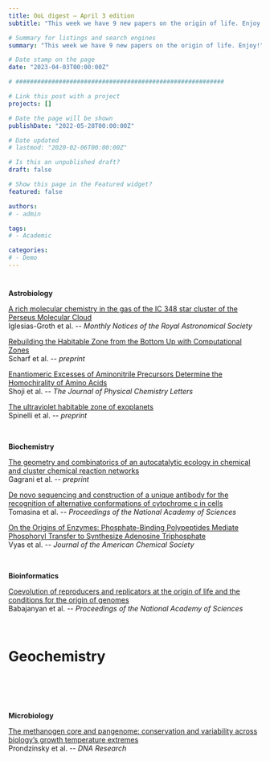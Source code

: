 ```yaml
---
title: OoL digest — April 3 edition
subtitle: "This week we have 9 new papers on the origin of life. Enjoy!"

# Summary for listings and search engines
summary: "This week we have 9 new papers on the origin of life. Enjoy!"

# Date stamp on the page
date: "2023-04-03T00:00:00Z"

# ##########################################################

# Link this post with a project
projects: []

# Date the page will be shown
publishDate: "2022-05-28T00:00:00Z"

# Date updated
# lastmod: "2020-02-06T00:00:00Z"

# Is this an unpublished draft?
draft: false

# Show this page in the Featured widget?
featured: false

authors:
# - admin

tags:
# - Academic

categories:
# - Demo
---
```


# <style>
# .article-container{
#     max-width: 1600px !important;
# }
# </style>

# ##########################################################

**Astrobiology**

[A rich molecular chemistry in the gas of the IC 348 star cluster of the Perseus Molecular Cloud](https://doi.org/10.1093/mnras/stad495) <br> Iglesias-Groth et al. -- *Monthly Notices of the Royal Astronomical Society*

[Rebuilding the Habitable Zone from the Bottom Up with Computational Zones](https://doi.org/10.48550/arXiv.2303.16111) <br> Scharf et al. -- *preprint*

[Enantiomeric Excesses of Aminonitrile Precursors Determine the Homochirality of Amino Acids](https://doi.org/10.1021/acs.jpclett.2c03862) <br> Shoji et al. -- *The Journal of Physical Chemistry Letters*

[The ultraviolet habitable zone of exoplanets](https://doi.org/10.48550/arXiv.2303.16229) <br> Spinelli et al. -- *preprint*

<br>

**Biochemistry**

[The geometry and combinatorics of an autocatalytic ecology in chemical and cluster chemical reaction networks](https://doi.org/10.48550/arXiv.2303.14238) <br> Gagrani et al. -- *preprint*

[De novo sequencing and construction of a unique antibody for the recognition of alternative conformations of cytochrome c in cells](https://doi.org/10.1073/pnas.2213432119) <br> Tomasina et al. -- *Proceedings of the National Academy of Sciences*

[On the Origins of Enzymes: Phosphate-Binding Polypeptides Mediate Phosphoryl Transfer to Synthesize Adenosine Triphosphate](https://doi.org/10.1021/jacs.2c08636) <br> Vyas et al. -- *Journal of the American Chemical Society*

<br>

**Bioinformatics**

[Coevolution of reproducers and replicators at the origin of life and the conditions for the origin of genomes](https://doi.org/10.1073/pnas.2301522120) <br> Babajanyan et al. -- *Proceedings of the National Academy of Sciences*

<br>

# **Geochemistry**

# <br>

**Microbiology**

[The methanogen core and pangenome: conservation and variability across biology’s growth temperature extremes](https://doi.org/10.1093/dnares/dsac048) <br> Prondzinsky et al. -- *DNA Research*
